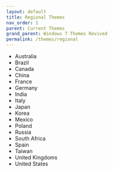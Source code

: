 ```yaml
---
layout: default
title: Regional Themes
nav_order: 1
parent: Current Themes
grand_parent: Windows 7 Themes Revived
permalink: /themes/regional
---
```


- Australia
- Brazil
- Canada
- China
- France
- Germany
- India
- Italy
- Japan
- Korea
- Mexico
- Poland
- Russia
- South Africa
- Spain
- Taiwan
- United Kingdoms
- United States
